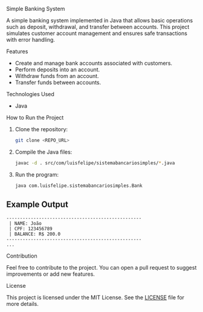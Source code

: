 Simple Banking System

A simple banking system implemented in Java that allows basic operations such as deposit, withdrawal, and transfer between accounts. This project simulates customer account management and ensures safe transactions with error handling.

Features

- Create and manage bank accounts associated with customers.
- Perform deposits into an account.
- Withdraw funds from an account.
- Transfer funds between accounts.

Technologies Used

- Java

How to Run the Project

1. Clone the repository:
   ```bash
   git clone <REPO_URL>
   ```
2. Compile the Java files:
   ```bash
   javac -d . src/com/luisfelipe/sistemabancariosimples/*.java
   ```
3. Run the program:
   ```bash
   java com.luisfelipe.sistemabancariosimples.Bank
   ```

## Example Output

```
--------------------------------------------------
 | NAME: João
 | CPF: 123456789
 | BALANCE: R$ 200.0
--------------------------------------------------
...
```

Contribution

Feel free to contribute to the project. You can open a pull request to suggest improvements or add new features.

License

This project is licensed under the MIT License. See the [LICENSE](LICENSE) file for more details.
